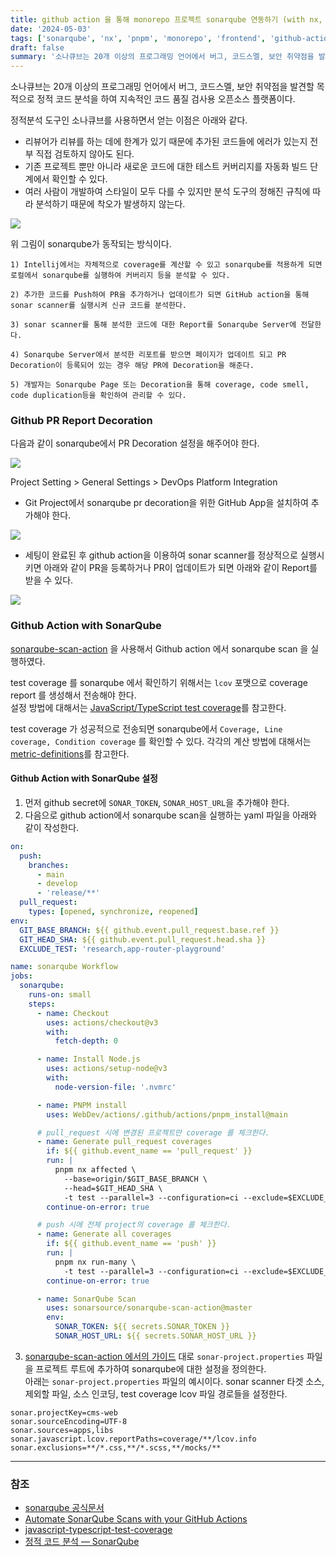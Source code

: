 ```yaml
---
title: github action 을 통해 monorepo 프로젝트 sonarqube 연동하기 (with nx, pnpm)
date: '2024-05-03'
tags: ['sonarqube', 'nx', 'pnpm', 'monorepo', 'frontend', 'github-actions', 'ci']
draft: false
summary: '소나큐브는 20개 이상의 프로그래밍 언어에서 버그, 코드스멜, 보안 취약점을 발견할 목적으로 정적 코드 분석을 하여 지속적인 코드 품질 검사용 오픈소스 플랫폼이다.'
---
```


소나큐브는 20개 이상의 프로그래밍 언어에서 버그, 코드스멜, 보안 취약점을 발견할 목적으로 정적 코드 분석을 하여 지속적인 코드 품질 검사용 오픈소스 플랫폼이다.

정적분석 도구인 소나큐브를 사용하면서 얻는 이점은 아래와 같다.
* 리뷰어가 리뷰를 하는 데에 한계가 있기 때문에 추가된 코드들에 에러가 있는지 전부 직접 검토하지 않아도 된다.
* 기존 프로젝트 뿐만 아니라 새로운 코드에 대한 테스트 커버리지를 자동화 빌드 단계에서 확인할 수 있다.
* 여러 사람이 개발하여 스타일이 모두 다를 수 있지만 분석 도구의 정해진 규칙에 따라 분석하기 때문에 착오가 발생하지 않는다.

<img src="/static/images/sonar-works.png" />

위 그림이 sonarqube가 동작되는 방식이다.

    1) Intellij에서는 자체적으로 coverage를 계산할 수 있고 sonarqube를 적용하게 되면 로컬에서 sonarqube를 실행하여 커버리지 등을 분석할 수 있다.

    2) 추가한 코드를 Push하여 PR을 추가하거나 업데이트가 되면 GitHub action을 통해 sonar scanner를 실행시켜 신규 코드를 분석한다. 

    3) sonar scanner를 통해 분석한 코드에 대한 Report를 Sonarqube Server에 전달한다.

    4) Sonarqube Server에서 분석한 리포트를 받으면 페이지가 업데이트 되고 PR Decoration이 등록되어 있는 경우 해당 PR에 Decoration을 해준다.

    5) 개발자는 Sonarqube Page 또는 Decoration을 통해 coverage, code smell, code duplication등을 확인하여 관리할 수 있다.


### Github PR Report Decoration

다음과 같이 sonarqube에서 PR Decoration 설정을 해주어야 한다.

<img src="/static/images/pr-decoration.png" />

Project Setting > General Settings > DevOps Platform Integration

* Git Project에서 sonarqube pr decoration을 위한 GitHub App을 설치하여 추가해야 한다.

<img src="/static/images/pr-decoration2.png" />

* 세팅이 완료된 후 github action을 이용하여 sonar scanner를 정상적으로 실행시키면 아래와 같이 PR을 등록하거나 PR이 업데이트가 되면 아래와 같이 Report를 받을 수 있다.

<img src="/static/images/pr-decoration3.png" />


### Github Action with SonarQube

[sonarqube-scan-action](https://github.com/SonarSource/sonarqube-scan-action) 을 사용해서 Github action 에서 sonarqube scan 을 실행하였다.

test coverage 를 sonarqube 에서 확인하기 위해서는 `lcov` 포맷으로 coverage report 를 생성해서 전송해야 한다. <br />
설정 방법에 대해서는 [JavaScript/TypeScript test coverage](https://docs.sonarsource.com/sonarqube/latest/analyzing-source-code/test-coverage/javascript-typescript-test-coverage/)를 참고한다.

test coverage 가 성공적으로 전송되면 sonarqube에서 `Coverage, Line coverage, Condition coverage` 를 확인할 수 있다.
각각의 계산 방법에 대해서는 [metric-definitions](https://docs.sonarsource.com/sonarqube/latest/user-guide/metric-definitions/#tests)를 참고한다.

#### Github Action with SonarQube 설정

1. 먼저 github secret에 `SONAR_TOKEN`, `SONAR_HOST_URL`을 추가해야 한다.
2. 다음으로 github action에서 sonarqube scan을 실행하는 yaml 파일을 아래와 같이 작성한다.

```yaml
on:
  push:
    branches:
      - main
      - develop
      - 'release/**'
  pull_request:
    types: [opened, synchronize, reopened]
env:
  GIT_BASE_BRANCH: ${{ github.event.pull_request.base.ref }}
  GIT_HEAD_SHA: ${{ github.event.pull_request.head.sha }}
  EXCLUDE_TEST: 'research,app-router-playground'

name: sonarqube Workflow
jobs:
  sonarqube:
    runs-on: small
    steps:
      - name: Checkout
        uses: actions/checkout@v3
        with:
          fetch-depth: 0

      - name: Install Node.js
        uses: actions/setup-node@v3
        with:
          node-version-file: '.nvmrc'

      - name: PNPM install
        uses: WebDev/actions/.github/actions/pnpm_install@main

      # pull_request 시에 변경된 프로젝트만 coverage 를 체크한다.
      - name: Generate pull_request coverages
        if: ${{ github.event_name == 'pull_request' }}
        run: |
          pnpm nx affected \
            --base=origin/$GIT_BASE_BRANCH \
            --head=$GIT_HEAD_SHA \
            -t test --parallel=3 --configuration=ci --exclude=$EXCLUDE_TEST --coverage --coverageReporters=lcov
        continue-on-error: true

      # push 시에 전체 project의 coverage 를 체크한다.
      - name: Generate all coverages
        if: ${{ github.event_name == 'push' }}
        run: |
          pnpm nx run-many \
            -t test --parallel=3 --configuration=ci --exclude=$EXCLUDE_TEST --coverage --coverageReporters=lcov
        continue-on-error: true

      - name: SonarQube Scan
        uses: sonarsource/sonarqube-scan-action@master
        env:
          SONAR_TOKEN: ${{ secrets.SONAR_TOKEN }}
          SONAR_HOST_URL: ${{ secrets.SONAR_HOST_URL }}
```

3. [sonarqube-scan-action 에서의 가이드](https://github.com/SonarSource/sonarqube-scan-action?tab=readme-ov-file#usage) 대로 `sonar-project.properties` 파일을 프로젝트 루트에 추가하여 sonarqube에 대한 설정을 정의한다. <br />
아래는 `sonar-project.properties` 파일의 예시이다. sonar scanner 타겟 소스, 제외할 파일, 소스 인코딩, test coverage lcov 파일 경로들을 설정한다.

```
sonar.projectKey=cms-web
sonar.sourceEncoding=UTF-8
sonar.sources=apps,libs
sonar.javascript.lcov.reportPaths=coverage/**/lcov.info
sonar.exclusions=**/*.css,**/*.scss,**/mocks/**
```

---

### 참조

* [sonarqube 공식문서](https://docs.sonarsource.com/sonarqube/latest/)
* [Automate SonarQube Scans with your GitHub Actions](https://devopstreet.com/automate-sonarqube-scans-with-your-github-actions/)
* [javascript-typescript-test-coverage](https://docs.sonarsource.com/sonarqube/latest/analyzing-source-code/test-coverage/javascript-typescript-test-coverage/)
* [정적 코드 분석 — SonarQube](https://techblog.tabling.co.kr/%EA%B8%B0%EC%88%A0%EA%B3%B5%EC%9C%A0-%EC%A0%95%EC%A0%81-%EC%BD%94%EB%93%9C-%EB%B6%84%EC%84%9D-sonarqube-6b59fa9b6b85)